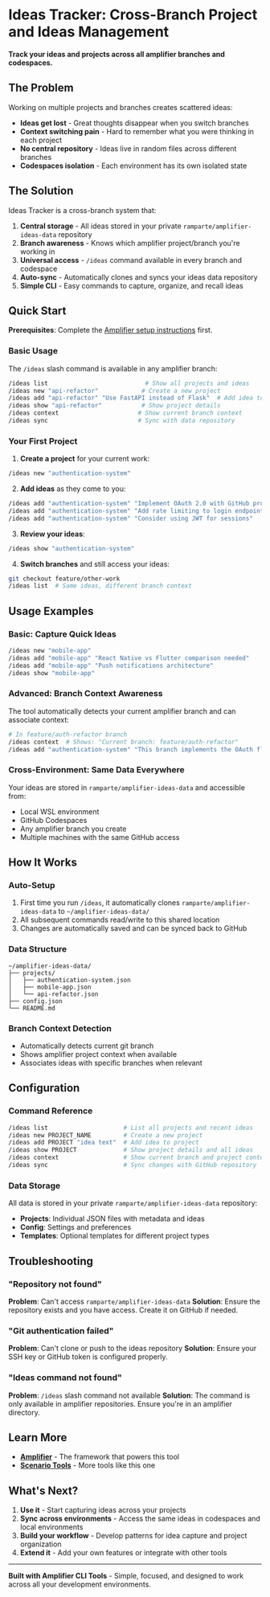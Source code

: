 # Ideas Tracker: Cross-Branch Project and Ideas Management

**Track your ideas and projects across all amplifier branches and codespaces.**

## The Problem

Working on multiple projects and branches creates scattered ideas:
- **Ideas get lost** - Great thoughts disappear when you switch branches
- **Context switching pain** - Hard to remember what you were thinking in each project
- **No central repository** - Ideas live in random files across different branches
- **Codespaces isolation** - Each environment has its own isolated state

## The Solution

Ideas Tracker is a cross-branch system that:

1. **Central storage** - All ideas stored in your private `ramparte/amplifier-ideas-data` repository
2. **Branch awareness** - Knows which amplifier project/branch you're working in
3. **Universal access** - `/ideas` command available in every branch and codespace
4. **Auto-sync** - Automatically clones and syncs your ideas data repository
5. **Simple CLI** - Easy commands to capture, organize, and recall ideas

## Quick Start

**Prerequisites**: Complete the [Amplifier setup instructions](../../README.md#-step-by-step-setup) first.

### Basic Usage

The `/ideas` slash command is available in any amplifier branch:

```bash
/ideas list                           # Show all projects and ideas
/ideas new "api-refactor"            # Create a new project
/ideas add "api-refactor" "Use FastAPI instead of Flask"  # Add idea to project
/ideas show "api-refactor"           # Show project details
/ideas context                      # Show current branch context
/ideas sync                         # Sync with data repository
```

### Your First Project

1. **Create a project** for your current work:
```bash
/ideas new "authentication-system"
```

2. **Add ideas** as they come to you:
```bash
/ideas add "authentication-system" "Implement OAuth 2.0 with GitHub provider"
/ideas add "authentication-system" "Add rate limiting to login endpoint"
/ideas add "authentication-system" "Consider using JWT for sessions"
```

3. **Review your ideas**:
```bash
/ideas show "authentication-system"
```

4. **Switch branches** and still access your ideas:
```bash
git checkout feature/other-work
/ideas list  # Same ideas, different branch context
```

## Usage Examples

### Basic: Capture Quick Ideas

```bash
/ideas new "mobile-app"
/ideas add "mobile-app" "React Native vs Flutter comparison needed"
/ideas add "mobile-app" "Push notifications architecture"
/ideas show "mobile-app"
```

### Advanced: Branch Context Awareness

The tool automatically detects your current amplifier branch and can associate context:

```bash
# In feature/auth-refactor branch
/ideas context  # Shows: "Current branch: feature/auth-refactor"
/ideas add "authentication-system" "This branch implements the OAuth flow"
```

### Cross-Environment: Same Data Everywhere

Your ideas are stored in `ramparte/amplifier-ideas-data` and accessible from:
- Local WSL environment
- GitHub Codespaces
- Any amplifier branch you create
- Multiple machines with the same GitHub access

## How It Works

### Auto-Setup
1. First time you run `/ideas`, it automatically clones `ramparte/amplifier-ideas-data` to `~/amplifier-ideas-data/`
2. All subsequent commands read/write to this shared location
3. Changes are automatically saved and can be synced back to GitHub

### Data Structure
```
~/amplifier-ideas-data/
├── projects/
│   ├── authentication-system.json
│   ├── mobile-app.json
│   └── api-refactor.json
├── config.json
└── README.md
```

### Branch Context Detection
- Automatically detects current git branch
- Shows amplifier project context when available
- Associates ideas with specific branches when relevant

## Configuration

### Command Reference

```bash
/ideas list                     # List all projects and recent ideas
/ideas new PROJECT_NAME         # Create a new project
/ideas add PROJECT "idea text"  # Add idea to project
/ideas show PROJECT             # Show project details and all ideas
/ideas context                  # Show current branch and project context
/ideas sync                     # Sync changes with GitHub repository
```

### Data Storage

All data is stored in your private `ramparte/amplifier-ideas-data` repository:
- **Projects**: Individual JSON files with metadata and ideas
- **Config**: Settings and preferences
- **Templates**: Optional templates for different project types

## Troubleshooting

### "Repository not found"
**Problem**: Can't access `ramparte/amplifier-ideas-data`
**Solution**: Ensure the repository exists and you have access. Create it on GitHub if needed.

### "Git authentication failed"
**Problem**: Can't clone or push to the ideas repository
**Solution**: Ensure your SSH key or GitHub token is configured properly.

### "Ideas command not found"
**Problem**: `/ideas` slash command not available
**Solution**: The command is only available in amplifier repositories. Ensure you're in an amplifier directory.

## Learn More

- **[Amplifier](https://github.com/microsoft/amplifier)** - The framework that powers this tool
- **[Scenario Tools](../)** - More tools like this one

## What's Next?

1. **Use it** - Start capturing ideas across your projects
2. **Sync across environments** - Access the same ideas in codespaces and local environments
3. **Build your workflow** - Develop patterns for idea capture and project organization
4. **Extend it** - Add your own features or integrate with other tools

---

**Built with Amplifier CLI Tools** - Simple, focused, and designed to work across all your development environments.